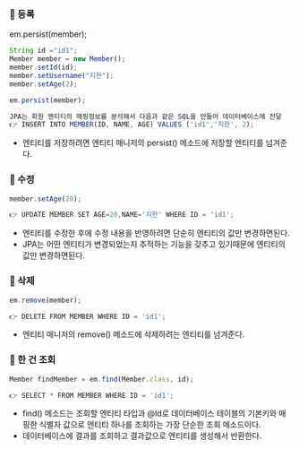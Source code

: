 ### 🚀 등록

em.persist(member);

```jsx
String id ="id1";
Member member = new Member();
member.setId(id);
member.setUsername("지한");
member.setAge(2);

em.persist(member);

JPA는 회원 엔티티의 매핑정보를 분석해서 다음과 같은 SQL을 만들어 데이터베이스에 전달
👉 INSERT INTO MEMBER(ID, NAME, AGE) VALUES ('id1','지한', 2);
```

- 엔티티를 저장하려면 엔티티 매니저의 persist() 메소드에 저장할 엔티티를 넘겨준다.

### 🚀 수정

```jsx
member.setAge(20);

👉 UPDATE MEMBER SET AGE=20,NAME='지한' WHERE ID = 'id1';
```

- 엔티티를 수정한 후에 수정 내용을 반영하려면 단순히 엔티티의 값만 변경하면된다.
- JPA는 어떤 엔티티가 변경되었는지 추적하는 기능을 갖추고 있기때문에 엔티티의 값만 변경하면된다.

### 🚀 삭제

```jsx
em.remove(member);

👉 DELETE FROM MEMBER WHERE ID = 'id1';
```

- 엔티티 매니저의 remove() 메소드에 삭제하려는 엔티티를 넘겨준다.

### 🚀 한 건 조회

```jsx
Member findMember = em.find(Member.class, id);

👉 SELECT * FROM MEMBER WHERE ID = 'id1';
```

- find() 메소드는 조회할 엔티티 타입과  @Id로 데이터베이스 테이블의 기본키와 매핑한 식별자 값으로 엔티티 하나를 조회하는 가장 단순한 조회  메소드이다.
- 데이터베이스에 결과를 조회하고 결과값으로 엔티티를 생성해서 반환한다.
